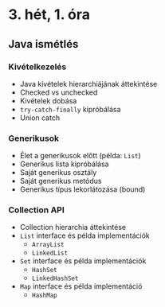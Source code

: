 # 3. hét, 1. óra

## Java ismétlés

### Kivételkezelés

- Java kivételek hierarchiájának áttekintése
- Checked vs unchecked
- Kivételek dobása
- `try-catch-finally` kipróbálása
- Union catch

### Generikusok

- Élet a generikusok előtt (példa: `List`)
- Generikus lista kipróbálása
- Saját generikus osztály
- Saját generikus metódus
- Generikus típus lekorlátozása (bound)

### Collection API

- Collection hierarchia áttekintése
- `List` interface és példa implementációk
  - `ArrayList`
  - `LinkedList`
- `Set` interface és példa implementációk
  - `HashSet`
  - `LinkedHashSet`
- `Map` interface és példa implementáció
  - `HashMap`
